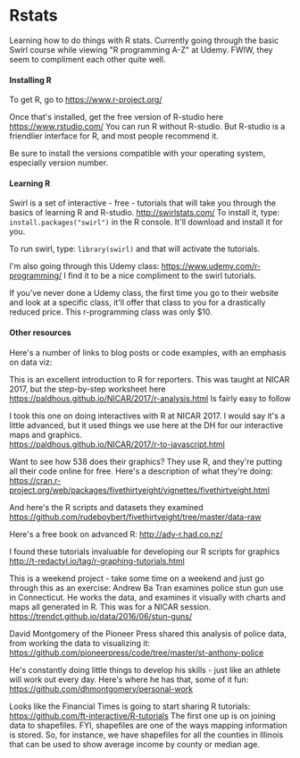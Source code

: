 # Rstats
Learning how to do things with R stats. 
Currently going through the basic Swirl course while viewing "R programming A-Z" at Udemy.
FWIW, they seem to compliment each other quite well.


#### Installing R

To get R, go to 
https://www.r-project.org/ 

Once that's installed, get the free version of R-studio here 
https://www.rstudio.com/ 
You can run R without R-studio. But R-studio is a friendlier interface for R, and most people recommend it.

Be sure to install the versions compatible with your operating system, especially version number.

#### Learning R

Swirl is a set of interactive - free - tutorials that will take you through the basics of learning R and R-studio.  http://swirlstats.com/  To install it, type: `install.packages("swirl")` in the R console. It'll download and install it for you. 

To run swirl, type: `library(swirl)` and that will activate the tutorials.

I'm also going through this Udemy class: https://www.udemy.com/r-programming/ I find it to be a nice compliment to the swirl tutorials.

If you've never done a Udemy class, the first time you go to their website and look at a specific class, it'll offer that class to you for a drastically reduced price. This r-programming class was only $10. 

#### Other resources

Here's a number of links to blog posts or code examples, with an emphasis on data viz:

This is an excellent introduction to R for reporters. This was taught at NICAR 2017, but the step-by-step worksheet here
https://paldhous.github.io/NICAR/2017/r-analysis.html
Is fairly easy to follow

I took this one on doing interactives with R at NICAR 2017. I would say it's a little advanced, but it used things we use here at the DH for our interactive maps and graphics.  
https://paldhous.github.io/NICAR/2017/r-to-javascript.html

Want to see how 538 does their graphics? They use R, and they're putting all their code online for free. Here's a description of what they're doing:
https://cran.r-project.org/web/packages/fivethirtyeight/vignettes/fivethirtyeight.html

And here's the R scripts and datasets they examined
https://github.com/rudeboybert/fivethirtyeight/tree/master/data-raw

Here's a free book on advanced R:
http://adv-r.had.co.nz/

I found these tutorials invaluable for developing our R scripts for graphics
http://t-redactyl.io/tag/r-graphing-tutorials.html

This is a weekend project - take some time on a weekend and just go through this as an exercise: Andrew Ba Tran examines police stun gun use in Connecticut. He works the data, and examines it visually with charts and maps all generated in R. This was for a NICAR session. https://trendct.github.io/data/2016/06/stun-guns/

David Montgomery of the Pioneer Press shared this analysis of police data, from working the data to visualizing it: https://github.com/pioneerpress/code/tree/master/st-anthony-police

He's constantly doing little things to develop his skills - just like an athlete will work out every day. Here's where he has that, some of it fun:
https://github.com/dhmontgomery/personal-work

Looks like the Financial Times is going to start sharing R tutorials:
https://github.com/ft-interactive/R-tutorials
The first one up is on joining data to shapefiles. FYI, shapefiles are one of the ways mapping information is stored. So, for instance, we have shapefiles for all the counties in Illinois that can be used to show average income by county or median age. 


